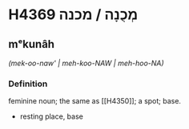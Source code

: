 # H4369 מְכֻנָה / מכנה

## mᵉkunâh

_(mek-oo-naw' | meh-koo-NAW | meh-hoo-NA)_

### Definition

feminine noun; the same as [[H4350]]; a spot; base.

- resting place, base
